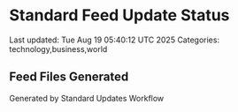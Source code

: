 # Standard Feed Update Status
Last updated: Tue Aug 19 05:40:12 UTC 2025
Categories: technology,business,world

## Feed Files Generated

Generated by Standard Updates Workflow
